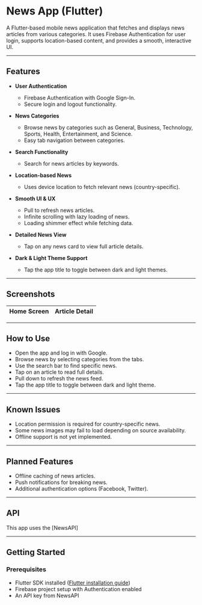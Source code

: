 # News App (Flutter)

A Flutter-based mobile news application that fetches and displays news articles from various categories. It uses Firebase Authentication for user login, supports location-based content, and provides a smooth, interactive UI.

---

## Features

- **User Authentication**
  - Firebase Authentication with Google Sign-In.
  - Secure login and logout functionality.

- **News Categories**
  - Browse news by categories such as General, Business, Technology, Sports, Health, Entertainment, and Science.
  - Easy tab navigation between categories.

- **Search Functionality**
  - Search for news articles by keywords.

- **Location-based News**
  - Uses device location to fetch relevant news (country-specific).

- **Smooth UI & UX**
  - Pull to refresh news articles.
  - Infinite scrolling with lazy loading of news.
  - Loading shimmer effect while fetching data.

- **Detailed News View**
  - Tap on any news card to view full article details.

- **Dark & Light Theme Support**
  - Tap the app title to toggle between dark and light themes.

---

## Screenshots

| Home Screen               | Article Detail           |
|--------------------------|-------------------------|


---

## How to Use

- Open the app and log in with Google.
- Browse news by selecting categories from the tabs.
- Use the search bar to find specific news.
- Tap on an article to read full details.
- Pull down to refresh the news feed.
- Tap the app title to toggle between dark and light theme.

---

## Known Issues

- Location permission is required for country-specific news.
- Some news images may fail to load depending on source availability.
- Offline support is not yet implemented.

---

## Planned Features

- Offline caching of news articles.
- Push notifications for breaking news.
- Additional authentication options (Facebook, Twitter).

---

## API

This app uses the [NewsAPI]

---

## Getting Started

### Prerequisites

- Flutter SDK installed ([Flutter installation guide](https://flutter.dev/docs/get-started/install))
- Firebase project setup with Authentication enabled
- An API key from NewsAPI


